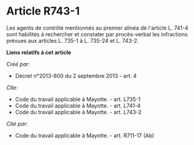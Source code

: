 # Article R743-1

Les agents de contrôle mentionnés au premier alinéa de l'article L. 741-4 sont habilités à rechercher et constater par
procès-verbal les infractions prévues aux articles L. 735-1 à L. 735-24 et L. 743-2.

**Liens relatifs à cet article**

_Créé par_:

  - Décret n°2013-800 du 2 septembre 2013 - art. 4

_Cite_:

  - Code du travail applicable à Mayotte. - art. L735-1
  - Code du travail applicable à Mayotte. - art. L741-4
  - Code du travail applicable à Mayotte. - art. L743-2

_Cité par_:

  - Code du travail applicable à Mayotte. - art. R711-17 (Ab)
